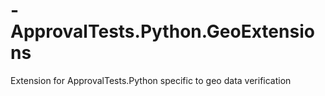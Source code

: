 # -ApprovalTests.Python.GeoExtensions
Extension for ApprovalTests.Python specific to geo data verification
